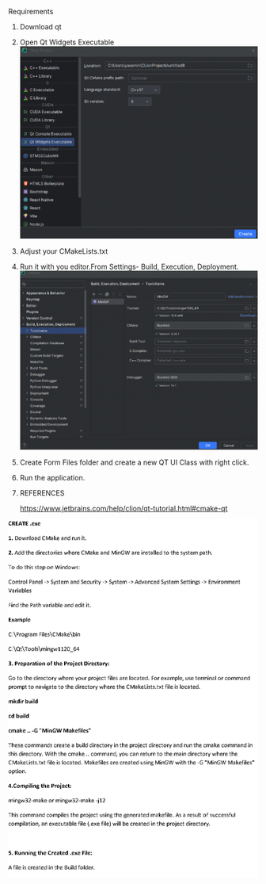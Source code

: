 Requirements
1. Download qt
2. Open Qt Widgets Executable
![img.png](img.png)
3. Adjust your CMakeLists.txt
4. Run it with you editor.From  Settings- Build, Execution, Deployment.
![img_1.png](img_1.png)
5. Create Form Files folder and create a new QT UI Class with right click.
6. Run the application.

7. REFERENCES
   
   https://www.jetbrains.com/help/clion/qt-tutorial.html#cmake-qt

![img_4.png](img_4.png)
